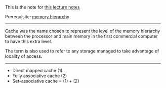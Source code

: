 This is the note for [this lecture notes](lec15.pdf)

Prerequisite: [memory hierarchy](memory-hierarchy.md)

---

Cache was the name chosen to represent the level of the memory hierarchy between the processor and main memory in the first commercial computer to have this extra level.

The term is also used to refer to any storage managed to take advantage of locality of access.

---

- Direct mapped cache (1)
- Fully associative cache (2)
- Set-associative cache = (1) + (2)
